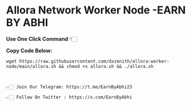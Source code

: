 # Allora Network Worker Node -EARN BY ABHI

**Use One Click Command** 👇🏻



**Copy Code Below:**
```
wget https://raw.githubusercontent.com/dxzenith/allora-worker-node/main/allora.sh && chmod +x allora.sh && ./allora.sh



👉🏻 Join Our Telegram: https://t.me/EarnByAbhi23

👉🏻 Follow On Twitter : https://x.com/EarnByAbhi
